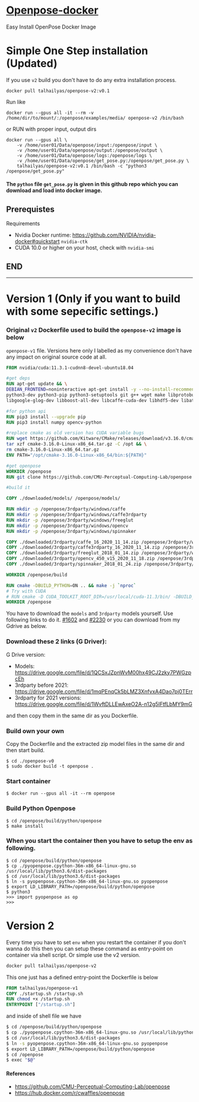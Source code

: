 # [Openpose-docker](https://hub.docker.com/repository/docker/talhailyas/openpose-v2/general)
Easy Install OpenPose Docker Image

# Simple One Step installation (Updated)

If you use `v2` build you don't have to do any extra installation process.

```
docker pull talhailyas/openpose-v2:v0.1
```
Run like

```
docker run --gpus all -it --rm -v /home/dir/to/mount/:/openpose/examples/media/ openpose-v2 /bin/bash

```
or RUN with proper input, output dirs

```
docker run --gpus all \
    -v /home/user01/Data/openpose/input:/openpose/input \
    -v /home/user01/Data/openpose/output:/openpose/output \
    -v /home/user01/Data/openpose/logs:/openpose/logs \
    -v /home/user01/Data/openpose/get_pose.py:/openpose/get_pose.py \
    talhailyas/openpose-v2:v0.1 /bin/bash -c "python3 /openpose/get_pose.py"
```

#### The `python` file `get_pose.py` is given in this github repo which you can download and load into docker image.


## Prerequistes

Requirements

*   Nvidia Docker runtime: https://github.com/NVIDIA/nvidia-docker#quickstart `nvidia-ctk`
*  CUDA 10.0 or higher on your host, check with `nvidia-smi`

## END
______________________________
# Version 1 (Only if you want to build with some sepecific settings.)
### Original `v2` Dockerfile used to build the `openpose-v2` image is below

`openpose-v1` file. Versions here only I labelled as my convenience don't have any impact on original source code at all.
```Dockerfile
FROM nvidia/cuda:11.3.1-cudnn8-devel-ubuntu18.04

#get deps
RUN apt-get update && \
DEBIAN_FRONTEND=noninteractive apt-get install -y --no-install-recommends \
python3-dev python3-pip python3-setuptools git g++ wget make libprotobuf-dev protobuf-compiler libopencv-dev \
libgoogle-glog-dev libboost-all-dev libcaffe-cuda-dev libhdf5-dev libatlas-base-dev

#for python api
RUN pip3 install --upgrade pip
RUN pip3 install numpy opencv-python 

#replace cmake as old version has CUDA variable bugs
RUN wget https://github.com/Kitware/CMake/releases/download/v3.16.0/cmake-3.16.0-Linux-x86_64.tar.gz && \
tar xzf cmake-3.16.0-Linux-x86_64.tar.gz -C /opt && \
rm cmake-3.16.0-Linux-x86_64.tar.gz
ENV PATH="/opt/cmake-3.16.0-Linux-x86_64/bin:${PATH}"

#get openpose
WORKDIR /openpose
RUN git clone https://github.com/CMU-Perceptual-Computing-Lab/openpose.git .

#build it

COPY ./downloaded/models/ /openpose/models/

RUN mkdir -p /openpose/3rdparty/windows/caffe
RUN mkdir -p /openpose/3rdparty/windows/caffe3rdparty
RUN mkdir -p /openpose/3rdparty/windows/freeglut
RUN mkdir -p /openpose/3rdparty/windows/opencv
RUN mkdir -p /openpose/3rdparty/windows/spinnaker

COPY ./downloaded/3rdparty/caffe_16_2020_11_14.zip /openpose/3rdparty/windows/caffe/
COPY ./downloaded/3rdparty/caffe3rdparty_16_2020_11_14.zip /openpose/3rdparty/windows/caffe3rdparty/
COPY ./downloaded/3rdparty/freeglut_2018_01_14.zip /openpose/3rdparty/windows/freeglut/
COPY ./downloaded/3rdparty/opencv_450_v15_2020_11_18.zip /openpose/3rdparty/windows/opencv/
COPY ./downloaded/3rdparty/spinnaker_2018_01_24.zip /openpose/3rdparty/windows/spinnaker/

WORKDIR /openpose/build

RUN cmake -DBUILD_PYTHON=ON .. && make -j `nproc`
# Try with CUDA
# RUN cmake -D CUDA_TOOLKIT_ROOT_DIR=/usr/local/cuda-11.3/bin/ -DBUILD_PYTHON=ON .. && make -j `nproc`
WORKDIR /openpose
``` 
You have to download the `models` and `3rdparty` models yourself. Use following links to do it. [#1602](https://github.com/CMU-Perceptual-Computing-Lab/openpose/issues/1602) and [#2230](https://github.com/CMU-Perceptual-Computing-Lab/openpose/issues/2230) or you can download from my Gdrive as below.

### Download these 2 links (G Driver):
G Drive version:

* Models: https://drive.google.com/file/d/1QCSxJZpnWvM00hx49CJ2zky7PWGzpcEh
* 3rdparty before 2021: https://drive.google.com/file/d/1mqPEnqCk5bLMZ3XnfvxA4Dao7pj0TErr
* 3rdparty for 2021 versions: https://drive.google.com/file/d/1WvftDLLEwAxeO2A-n12g5IFtfLbMY9mG

and then copy them in the  same dir as you Dockerfile.
### Build own your own
Copy the Dockerfile and the extracted zip model files in the same dir and then start build.
```
$ cd ./openpose-v0
$ sudo docker build -t openpose .
```
### Start container

```
$ docker run --gpus all -it --rm openpose
```

### Build Python Openpose

```
$ cd /openpose/build/python/openpose
$ make install
```

### When you start the container then you have to setup the env as following.

```
$ cd /openpose/build/python/openpose
$ cp ./pyopenpose.cpython-36m-x86_64-linux-gnu.so /usr/local/lib/python3.6/dist-packages
$ cd /usr/local/lib/python3.6/dist-packages
$ ln -s pyopenpose.cpython-36m-x86_64-linux-gnu.so pyopenpose
$ export LD_LIBRARY_PATH=/openpose/build/python/openpose
$ python3
>>> import pyopenpose as op
>>> 
```

# Version 2

Every time you have to set `env` when you restart the container if you don't wanna do this then you can setup these command as entry-point on container via shell script. 
Or simple use the v2 version.
```sh
docker pull talhailyas/openpose-v2
```
This one just has a defined entry-point the Dockerfile is below

```Dockerfile
FROM talhailyas/openpose-v1
COPY ./startup.sh /startup.sh
RUN chmod +x /startup.sh
ENTRYPOINT ["/startup.sh"]
```
and inside of shell file we have

```sh
$ cd /openpose/build/python/openpose
$ cp ./pyopenpose.cpython-36m-x86_64-linux-gnu.so /usr/local/lib/python3.6/dist-packages
$ cd /usr/local/lib/python3.6/dist-packages
$ ln -s pyopenpose.cpython-36m-x86_64-linux-gnu.so pyopenpose
$ export LD_LIBRARY_PATH=/openpose/build/python/openpose
$ cd /openpose
$ exec "$@"
```
#### References
* https://github.com/CMU-Perceptual-Computing-Lab/openpose
* https://hub.docker.com/r/cwaffles/openpose
